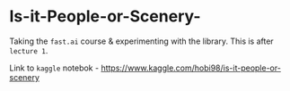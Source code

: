 # Is-it-People-or-Scenery-
Taking the `fast.ai` course &amp; experimenting with the library. This is after `lecture 1`.

Link to `kaggle` notebok - 
https://www.kaggle.com/hobi98/is-it-people-or-scenery
